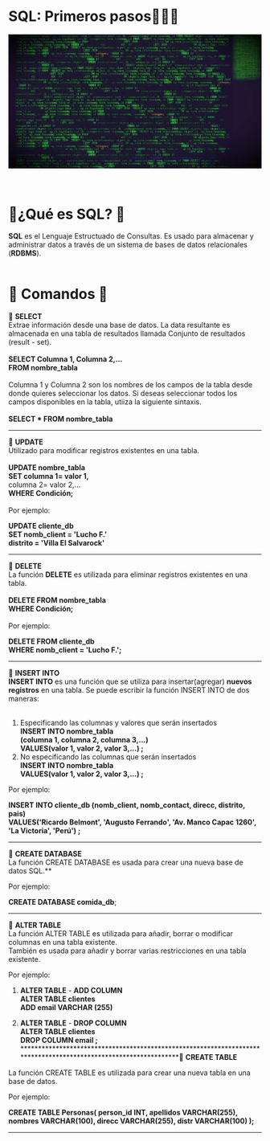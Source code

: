 # SQL: Primeros pasos👨‍💻💊

![wallpaper](images/mysql.jpg)

<br />

<h1>💊¿Qué es SQL? 💊</h1>

<b>**SQL**</b> es el Lenguaje Estructuado de Consultas. Es usado para almacenar y administrar datos a través de un sistema de bases de datos relacionales (**RDBMS**).<br />
<br />

<h1>💊 Comandos 💊</h1>

🌱 **SELECT**<br />
Extrae información desde una base de datos. La data resultante es almacenada en una tabla de resultados llamada Conjunto de resultados (result - set).<br />
<br />
**SELECT Columna 1, Columna 2,...**<br />
**FROM nombre_tabla**<br />
<br />
Columna 1 y Columna 2 son los nombres de los campos de la tabla desde donde quieres seleccionar los datos. Si deseas seleccionar todos los campos disponibles en la tabla, utiiza la siguiente sintaxis.<br />
<br />
**SELECT * FROM nombre_tabla**
*****************************************************************************************************************
🌱 **UPDATE**<br />
Utilizado para modificar registros existentes en una tabla.<br />
<br />
**UPDATE nombre_tabla**<br />
**SET columna 1= valor 1,**<br />
      columna 2= valor 2,...<br />
**WHERE Condición;**<br />
<br />
Por ejemplo:<br />

**UPDATE cliente_db**<br />
**SET nomb_client = 'Lucho F.'**<br />
      **distrito = 'Villa El Salvarock'**<br />
*****************************************************************************************************************
🌱 **DELETE**<br />
La función **DELETE** es utilizada para eliminar registros existentes en una tabla.<br />
<br />
**DELETE FROM nombre_tabla**<br />
**WHERE Condición;**<br />
<br />
Por ejemplo:<br />

**DELETE FROM cliente_db**<br />
**WHERE nomb_client = 'Lucho F.';**<br />
*****************************************************************************************************************
🌱 **INSERT INTO**<br />
**INSERT INTO** es una función que se utiliza para insertar(agregar) **nuevos registros** en una tabla. Se puede escribir la función INSERT INTO de dos maneras:<br />
<br />
1. Especificando las columnas y valores que serán insertados<br />
**INSERT INTO nombre_tabla**<br />
**(columna 1, columna 2, columna 3,...)**<br />
**VALUES(valor 1, valor 2, valor 3,...) ;**<br />
2. No especificando las columnas que serán insertados<br />
**INSERT INTO nombre_tabla**<br />
**VALUES(valor 1, valor 2, valor 3,...) ;**<br />

Por ejemplo:<br />

**INSERT INTO cliente_db (nomb_client, nomb_contact, direcc, distrito, pais)**<br />
**VALUES('Ricardo Belmont', 'Augusto Ferrando', 'Av. Manco Capac 1260', 'La Victoria', 'Perú') ;**<br />
*****************************************************************************************************************
🌱 **CREATE DATABASE**<br />
La función CREATE DATABASE es usada para crear una nueva base de datos SQL.**<br />

Por ejemplo:<br />

**CREATE DATABASE comida_db**;
*****************************************************************************************************************
🌱 **ALTER TABLE**<br />
La función ALTER TABLE es utilizada para añadir, borrar o modificar columnas en una tabla existente.<br />
También es usada para añadir y borrar varias restricciones en una tabla existente.<br />

Por ejemplo:<br />

1. **ALTER TABLE** - **ADD COLUMN**<br />
**ALTER TABLE clientes**<br />
**ADD email VARCHAR (255)**<br />

2. **ALTER TABLE** - **DROP COLUMN**<br />
**ALTER TABLE clientes**<br />
**DROP COLUMN email ;**<br />
*****************************************************************************************************************🌱 **CREATE TABLE**<br />

La función CREATE TABLE es utilizada para crear una nueva tabla en una base de datos.<br />

Por ejemplo:<br />

**CREATE TABLE Personas(
      person_id INT,
      apellidos VARCHAR(255),
      nombres VARCHAR(100),
      direcc VARCHAR(255),
      distr VARCHAR(100)
  );**
*****************************************************************************************************************